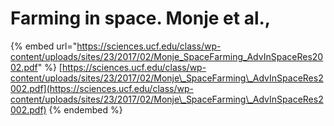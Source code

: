 # Farming in space. Monje et al.,

{% embed url="https://sciences.ucf.edu/class/wp-content/uploads/sites/23/2017/02/Monje_SpaceFarming_AdvInSpaceRes2002.pdf" %}
[https://sciences.ucf.edu/class/wp-content/uploads/sites/23/2017/02/Monje\_SpaceFarming\_AdvInSpaceRes2002.pdf](https://sciences.ucf.edu/class/wp-content/uploads/sites/23/2017/02/Monje\_SpaceFarming\_AdvInSpaceRes2002.pdf)
{% endembed %}
